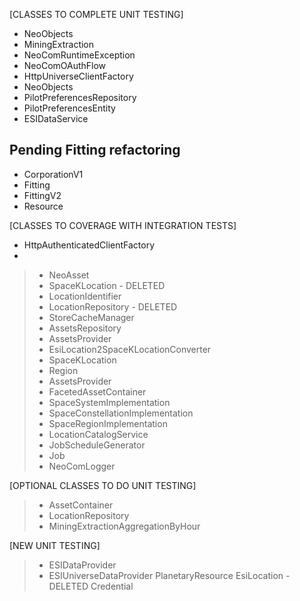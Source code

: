[CLASSES TO COMPLETE UNIT TESTING]
* NeoObjects
* MiningExtraction
* NeoComRuntimeException
* NeoComOAuthFlow
* HttpUniverseClientFactory
* NeoObjects
* PilotPreferencesRepository
* PilotPreferencesEntity
* ESIDataService

## Pending Fitting refactoring
* CorporationV1
* Fitting
* FittingV2
* Resource

[CLASSES TO COVERAGE WITH INTEGRATION TESTS]
* HttpAuthenticatedClientFactory
*


>* NeoAsset
>* SpaceKLocation - DELETED
>* LocationIdentifier
>* LocationRepository - DELETED
>* StoreCacheManager
>* AssetsRepository
>* AssetsProvider
>* EsiLocation2SpaceKLocationConverter
>* SpaceKLocation
>* Region
>* AssetsProvider
>* FacetedAssetContainer
>* SpaceSystemImplementation
>* SpaceConstellationImplementation
>* SpaceRegionImplementation
>* LocationCatalogService
>* JobScheduleGenerator
>* Job
>* NeoComLogger

[OPTIONAL CLASSES TO DO UNIT TESTING]
>* AssetContainer
>* LocationRepository
>* MiningExtractionAggregationByHour

[NEW UNIT TESTING]
>* ESIDataProvider
>* ESIUniverseDataProvider
> PlanetaryResource
> EsiLocation - DELETED
> Credential

